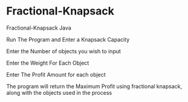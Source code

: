 # Fractional-Knapsack
Fractional-Knapsack Java

Run The Program and Enter a Knapsack Capacity

Enter the Number of objects you wish to input

Enter the Weight For Each Object

Enter The Profit Amount for each object

The program will return the Maximum Profit using fractional knapsack, along with
the objects used in the process

